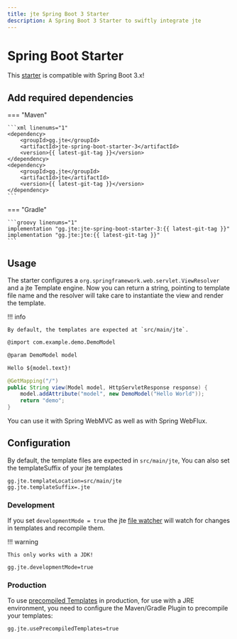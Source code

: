 ```yaml
---
title: jte Spring Boot 3 Starter
description: A Spring Boot 3 Starter to swiftly integrate jte
---
```


# Spring Boot Starter

This [starter](https://docs.spring.io/spring-boot/docs/3.2.x/reference/htmlsingle/#using.build-systems.starters) is compatible with Spring Boot 3.x!

## Add required dependencies

=== "Maven"

    ```xml linenums="1"
    <dependency>
        <groupId>gg.jte</groupId>
        <artifactId>jte-spring-boot-starter-3</artifactId>
        <version>{{ latest-git-tag }}</version>
    </dependency>
    <dependency>
        <groupId>gg.jte</groupId>
        <artifactId>jte</artifactId>
        <version>{{ latest-git-tag }}</version>
    </dependency>
    ```

=== "Gradle"

    ```groovy linenums="1"
    implementation "gg.jte:jte-spring-boot-starter-3:{{ latest-git-tag }}"
    implementation "gg.jte:jte:{{ latest-git-tag }}"
    ```

## Usage

The starter configures a `org.springframework.web.servlet.ViewResolver` and a jte Template engine. Now you can return a string, pointing to template file name and the resolver will take care to instantiate the view and render the template.

!!! info

    By default, the templates are expected at `src/main/jte`.

```html linenums="1"
@import com.example.demo.DemoModel

@param DemoModel model

Hello ${model.text}!
```

```java linenums="1"
@GetMapping("/") 
public String view(Model model, HttpServletResponse response) {
    model.addAttribute("model", new DemoModel("Hello World"));
    return "demo";
}
```

You can use it with Spring WebMVC as well as with Spring WebFlux.

## Configuration 

By default, the template files are expected in `src/main/jte`, You can also set the templateSuffix of your jte templates

````properties linenums="1"
gg.jte.templateLocation=src/main/jte
gg.jte.templateSuffix=.jte
````

### Development 

If you set `developmentMode = true` the jte [file watcher](hot-reloading.md) will watch for changes in templates and recompile them.

!!! warning

    This only works with a JDK!

```properties linenums="1"
gg.jte.developmentMode=true
```

### Production

To use [precompiled Templates](pre-compiling.md) in production, for use with a JRE environment, you need to configure the Maven/Gradle Plugin to precompile your templates:

````properties linenums="1"
gg.jte.usePrecompiledTemplates=true
````

